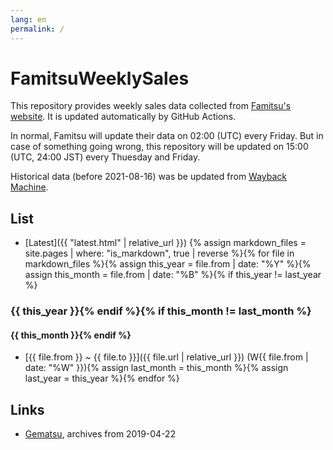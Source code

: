 ```yaml
---
lang: en
permalink: /
---
```

# FamitsuWeeklySales
This repository provides weekly sales data collected from [Famitsu's website](https://www.famitsu.com/ranking/game-sales/). It is updated automatically by GitHub Actions.

In normal, Famitsu will update their data on 02:00 (UTC) every Friday. But in case of something going wrong, this repository will be updated on 15:00 (UTC, 24:00 JST) every Thuesday and Friday.

Historical data (before 2021-08-16) was be updated from [Wayback Machine](https://web.archive.org/).

## List
* [Latest]({{ "latest.html" | relative_url }})
{% assign markdown_files = site.pages | where: "is_markdown", true | reverse %}{% for file in markdown_files %}{% assign this_year = file.from | date: "%Y" %}{% assign this_month = file.from | date: "%B" %}{% if this_year != last_year %}
### {{ this_year }}{% endif %}{% if this_month != last_month %}
#### {{ this_month }}{% endif %}
- [{{ file.from }} ~ {{ file.to }}]({{ file.url | relative_url }}) (W{{ file.from | date: "%W" }}){% assign last_month = this_month %}{% assign last_year = this_year %}{% endfor %}

## Links
- [Gematsu](https://www.gematsu.com/tag/famitsu-sales), archives from 2019-04-22